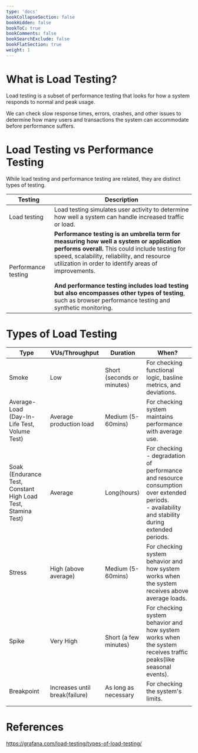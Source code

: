 ```yaml
---
type: 'docs'
bookCollapseSection: false
bookHidden: false
bookToC: true
bookComments: false
bookSearchExclude: false
bookFlatSection: true
weight: 1
---
```


# What is Load Testing?

Load testing is a subset of performance testing that looks for how a system responds to normal and peak usage.

We can check slow response times, errors, crashes, and other issues to determine how many users and transactions the
system can accommodate before performance suffers.

# Load Testing vs Performance Testing

While load testing and performance testing are related, they are distinct types of testing.

| Testing             | Description                                                                                                                                                                                                                                                                                                                                                                                                               |
|---------------------|---------------------------------------------------------------------------------------------------------------------------------------------------------------------------------------------------------------------------------------------------------------------------------------------------------------------------------------------------------------------------------------------------------------------------|
| Load testing        | Load testing simulates user activity to determine how well a system can handle increased traffic or load.                                                                                                                                                                                                                                                                                                                 |
| Performance testing | **Performance testing is an umbrella term for measuring how well a system or application performs overall.** This could include testing for speed, scalability, reliability, and resource utilization in order to identify areas of improvements. <br/><br/> **And performance testing includes load testing but also encompasses other types of testing**, such as browser performance testing and synthetic monitoring. |

# Types of Load Testing

| Type                                                                | VUs/Throughput                 | Duration                   | When?                                                                                                                                                       |
|---------------------------------------------------------------------|--------------------------------|----------------------------|-------------------------------------------------------------------------------------------------------------------------------------------------------------|
| Smoke                                                               | Low                            | Short (seconds or minutes) | For checking functional logic, basline metrics, and deviations.                                                                                             |
| Average-Load <br/> (Day-In-Life Test, Volume Test)                  | Average production load        | Medium (5-60mins)          | For checking system maintains performance with average use.                                                                                                 |
| Soak  <br/> (Endurance Test, Constant High Load Test, Stamina Test) | Average                        | Long(hours)                | For checking <br/> - degradation of performance and resource consumption over extended periods. <br/> - availability and stability during extended periods. |
| Stress                                                              | High (above average)           | Medium (5-60mins)          | For checking system behavior and how system works when the system receives above average loads.                                                             |
| Spike                                                               | Very High                      | Short (a few minutes)      | For checking system behavior and how system works when the system receives  traffic peaks(like seasonal events).                                            |
| Breakpoint                                                          | Increases until break(failure) | As long as necessary       | For checking the system's limits.                                                                                                                           |
|                                                                     |                                |                            |                                                                                                                                                             |

# References

https://grafana.com/load-testing/types-of-load-testing/